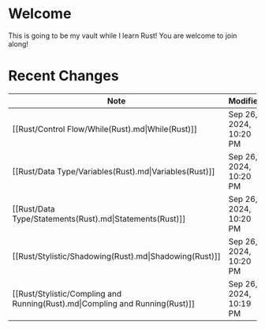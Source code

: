 # Welcome

This is going to be my vault while I learn Rust! You are welcome to join along!

# Recent Changes

| Note                                                                         | Modified               | Language |
| ---------------------------------------------------------------------------- | ---------------------- | -------- |
| [[Rust/Control Flow/While(Rust).md\|While(Rust)]]                            | Sep 26, 2024, 10:20 PM | \-       |
| [[Rust/Data Type/Variables(Rust).md\|Variables(Rust)]]                       | Sep 26, 2024, 10:20 PM | \-       |
| [[Rust/Data Type/Statements(Rust).md\|Statements(Rust)]]                     | Sep 26, 2024, 10:20 PM | \-       |
| [[Rust/Stylistic/Shadowing(Rust).md\|Shadowing(Rust)]]                       | Sep 26, 2024, 10:20 PM | \-       |
| [[Rust/Stylistic/Compling and Running(Rust).md\|Compling and Running(Rust)]] | Sep 26, 2024, 10:19 PM | \-       |

